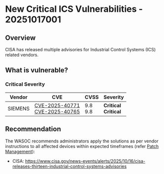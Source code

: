 # New Critical ICS Vulnerabilities - 20251017001

## Overview

CISA has released multiple advisories for Industrial Control Systems (ICS) related vendors.

## What is vulnerable?

### Critical Severity

| Vendor  | CVE                                                                                                                                      | CVSS         | Severity                       |
| ------- | ---------------------------------------------------------------------------------------------------------------------------------------- | ------------ | ------------------------------ |
| SIEMENS | [CVE-2025-40771](https://nvd.nist.gov/vuln/detail/CVE-2025-40771) <br> [CVE-2025-40765](https://nvd.nist.gov/vuln/detail/CVE-2025-40765) | 9.8 <br> 9.8 | **Critical** <br> **Critical** |

## Recommendation

The WASOC recommends administrators apply the solutions as per vendor instructions to all affected devices within expected timeframes (refer [Patch Management](../guidelines/patch-management.md)):

- CISA: <https://www.cisa.gov/news-events/alerts/2025/10/16/cisa-releases-thirteen-industrial-control-systems-advisories>
